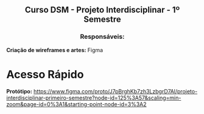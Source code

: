 ## <p style="text-align: center;">Curso DSM - Projeto Interdisciplinar - 1º Semestre</p>

### <center>Responsáveis:</center>

<b>Criação de wireframes e artes:</b> Figma
# Acesso Rápido
<b>Protótipo:</b> https://www.figma.com/proto/J7pBrghKb7zh3LzbgrD7Al/projeto-interdisciplinar-primeiro-semestre?node-id=125%3A57&scaling=min-zoom&page-id=0%3A1&starting-point-node-id=3%3A2
